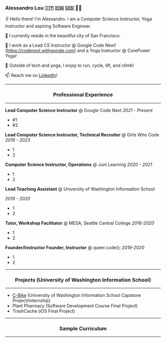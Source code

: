 
### Alessandro Lou 🇮🇹 🇨🇳 🇺🇸 🏳️‍🌈


✌️ Hello there! I'm Alessandro. I am a Computer Science Instructor, Yoga Instructor and aspiring Software Engineer.

🏡 I currently reside in the beautiful city of San Francisco. 

🌱 I work as a Lead CS Instructor @ Google Code Next! (https://codenext.withgoogle.com) and a Yoga Instructor @ CorePower Yoga!

🚴 Outside of tech and yoga, I enjoy to run, cycle, lift, and climb! 

📫 Reach me on [LinkedIn](https://www.linkedin.com/in/alessandro-lou/)!

------

<h3 align="center"> Professional Experience </h4>

------
**Lead Computer Science Instructor** @ Google Code Next
*2021 - Present*
* #1
* #2


**Lead Computer Science Instructor, Technical Recruiter** @ Girls Who Code
*2019 - 2023*
* 1
* 2

**Computer Science Instructor, Operations** @ Juni Learning
*2020 - 2021*
* 1 
* 2

**Lead Teaching Assistant** @ University of Washington Information School

*2019 - 2020*
* 1
* 2
 
**Tutor, Workshop Facilitator** @ MESA, Seattle Central College 
*2016-2020*
* 1
* 2

**Founder/Instructor Founder, Instructor** @ queer.code();
*2019-2020*
* 1
* 2

------

<h3 align="center"> Projects (University of Washington Information School) </h4>

------
* [C-Bike](https://github.com/alemaulou/CascadeBicycleClubCapstone) (University of Washington Information School Capstone Project/Internship)
* Plant Pharmacy (Software Development Course Final Project)
* TrashCache (iOS Final Project)

------

<h3 align="center"> Sample Curriculum </h4>

------
